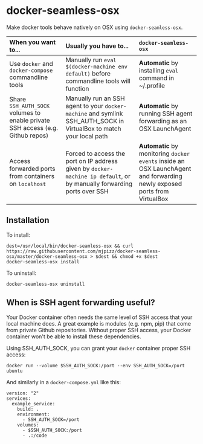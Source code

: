 
# docker-seamless-osx

Make docker tools behave natively on OSX using `docker-seamless-osx`.

| When you want to... | Usually you have to...  | `docker-seamless-osx` |
| :--- | :--- | :--- |
| Use `docker` and `docker-compose` commandline tools | Manually run `eval $(docker-machine env default)` before commandline tools will function  | **Automatic** by installing `eval` command in ~/.profile  |
| Share `SSH_AUTH_SOCK` volumes to enable private SSH access (e.g. Github repos) | Manually run an SSH agent to your `docker-machine` and symlink SSH_AUTH_SOCK in VirtualBox to match your local path  | **Automatic** by running SSH agent forwarding as an OSX LaunchAgent  |
| Access forwarded ports from containers on `localhost` | Forced to access the port on IP address given by `docker-machine ip default`, or by manually forwarding ports over SSH | **Automatic** by monitoring `docker events` inside an OSX LaunchAgent and forwarding newly exposed ports from VirtualBox |

## Installation

To install:

    dest=/usr/local/bin/docker-seamless-osx && curl https://raw.githubusercontent.com/mjpizz/docker-seamless-osx/master/docker-seamless-osx > $dest && chmod +x $dest
    docker-seamless-osx install

To uninstall:

    docker-seamless-osx uninstall

## When is SSH agent forwarding useful?

Your Docker container often needs the same level of SSH access that your local machine does. A great example is modules (e.g. npm, pip) that come from private Github repositories. Without proper SSH access, your Docker container won't be able to install these dependencies.

Using SSH_AUTH_SOCK, you can grant your `docker` container proper SSH access:

    docker run --volume $SSH_AUTH_SOCK:/port --env SSH_AUTH_SOCK=/port ubuntu

And similarly in a `docker-compose.yml` like this:

    version: "2"
    services:
      example_service:
        build: .
        environment:
          - SSH_AUTH_SOCK=/port
        volumes:
          - $SSH_AUTH_SOCK:/port
          - .:/code
